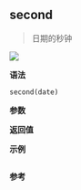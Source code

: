 ## second

> 日期的秒钟

![](https://img.shields.io/badge/-Date-blue)

**语法**

`second(date)`

**参数**

**返回值**

**示例**

```js

```

**参考**
